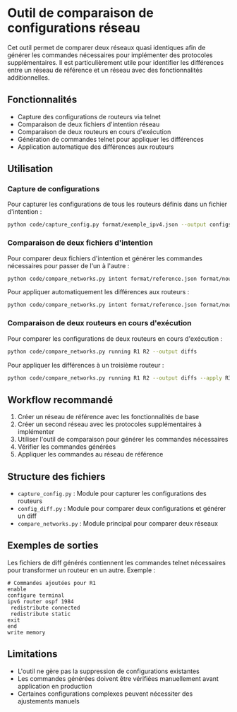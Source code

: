 # Outil de comparaison de configurations réseau

Cet outil permet de comparer deux réseaux quasi identiques afin de générer les commandes nécessaires pour implémenter des protocoles supplémentaires. Il est particulièrement utile pour identifier les différences entre un réseau de référence et un réseau avec des fonctionnalités additionnelles.

## Fonctionnalités

- Capture des configurations de routeurs via telnet
- Comparaison de deux fichiers d'intention réseau
- Comparaison de deux routeurs en cours d'exécution
- Génération de commandes telnet pour appliquer les différences
- Application automatique des différences aux routeurs

## Utilisation

### Capture de configurations

Pour capturer les configurations de tous les routeurs définis dans un fichier d'intention :

```bash
python code/capture_config.py format/exemple_ipv4.json --output configs
```

### Comparaison de deux fichiers d'intention

Pour comparer deux fichiers d'intention et générer les commandes nécessaires pour passer de l'un à l'autre :

```bash
python code/compare_networks.py intent format/reference.json format/nouveau.json --output diffs
```

Pour appliquer automatiquement les différences aux routeurs :

```bash
python code/compare_networks.py intent format/reference.json format/nouveau.json --output diffs --apply
```

### Comparaison de deux routeurs en cours d'exécution

Pour comparer les configurations de deux routeurs en cours d'exécution :

```bash
python code/compare_networks.py running R1 R2 --output diffs
```

Pour appliquer les différences à un troisième routeur :

```bash
python code/compare_networks.py running R1 R2 --output diffs --apply R3
```

## Workflow recommandé

1. Créer un réseau de référence avec les fonctionnalités de base
2. Créer un second réseau avec les protocoles supplémentaires à implémenter
3. Utiliser l'outil de comparaison pour générer les commandes nécessaires
4. Vérifier les commandes générées
5. Appliquer les commandes au réseau de référence

## Structure des fichiers

- `capture_config.py` : Module pour capturer les configurations des routeurs
- `config_diff.py` : Module pour comparer deux configurations et générer un diff
- `compare_networks.py` : Module principal pour comparer deux réseaux

## Exemples de sorties

Les fichiers de diff générés contiennent les commandes telnet nécessaires pour transformer un routeur en un autre. Exemple :

```
# Commandes ajoutées pour R1
enable
configure terminal
ipv6 router ospf 1984
 redistribute connected
 redistribute static
exit
end
write memory
```

## Limitations

- L'outil ne gère pas la suppression de configurations existantes
- Les commandes générées doivent être vérifiées manuellement avant application en production
- Certaines configurations complexes peuvent nécessiter des ajustements manuels